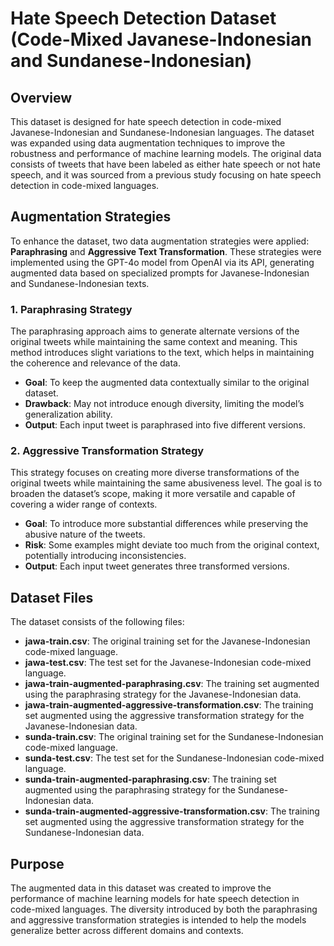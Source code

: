 
# Hate Speech Detection Dataset (Code-Mixed Javanese-Indonesian and Sundanese-Indonesian)

## Overview

This dataset is designed for hate speech detection in code-mixed Javanese-Indonesian and Sundanese-Indonesian languages. The dataset was expanded using data augmentation techniques to improve the robustness and performance of machine learning models. The original data consists of tweets that have been labeled as either hate speech or not hate speech, and it was sourced from a previous study focusing on hate speech detection in code-mixed languages.

## Augmentation Strategies

To enhance the dataset, two data augmentation strategies were applied: **Paraphrasing** and **Aggressive Text Transformation**. These strategies were implemented using the GPT-4o model from OpenAI via its API, generating augmented data based on specialized prompts for Javanese-Indonesian and Sundanese-Indonesian texts.

### 1. Paraphrasing Strategy

The paraphrasing approach aims to generate alternate versions of the original tweets while maintaining the same context and meaning. This method introduces slight variations to the text, which helps in maintaining the coherence and relevance of the data. 

- **Goal**: To keep the augmented data contextually similar to the original dataset.
- **Drawback**: May not introduce enough diversity, limiting the model’s generalization ability.
- **Output**: Each input tweet is paraphrased into five different versions.

### 2. Aggressive Transformation Strategy

This strategy focuses on creating more diverse transformations of the original tweets while maintaining the same abusiveness level. The goal is to broaden the dataset’s scope, making it more versatile and capable of covering a wider range of contexts.

- **Goal**: To introduce more substantial differences while preserving the abusive nature of the tweets.
- **Risk**: Some examples might deviate too much from the original context, potentially introducing inconsistencies.
- **Output**: Each input tweet generates three transformed versions.

## Dataset Files

The dataset consists of the following files:

- **jawa-train.csv**: The original training set for the Javanese-Indonesian code-mixed language.
- **jawa-test.csv**: The test set for the Javanese-Indonesian code-mixed language.
- **jawa-train-augmented-paraphrasing.csv**: The training set augmented using the paraphrasing strategy for the Javanese-Indonesian data.
- **jawa-train-augmented-aggressive-transformation.csv**: The training set augmented using the aggressive transformation strategy for the Javanese-Indonesian data.
- **sunda-train.csv**: The original training set for the Sundanese-Indonesian code-mixed language.
- **sunda-test.csv**: The test set for the Sundanese-Indonesian code-mixed language.
- **sunda-train-augmented-paraphrasing.csv**: The training set augmented using the paraphrasing strategy for the Sundanese-Indonesian data.
- **sunda-train-augmented-aggressive-transformation.csv**: The training set augmented using the aggressive transformation strategy for the Sundanese-Indonesian data.

## Purpose

The augmented data in this dataset was created to improve the performance of machine learning models for hate speech detection in code-mixed languages. The diversity introduced by both the paraphrasing and aggressive transformation strategies is intended to help the models generalize better across different domains and contexts.
